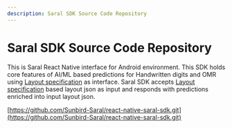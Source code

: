 ```yaml
---
description: Saral SDK Source Code Repository
---
```


# Saral SDK Source Code Repository

This is Saral React Native interface for Android environment. This SDK holds core features of AI/ML based predictions for Handwritten digits and OMR using [Layout specification](../specifications/layout-specification.md) as interface. Saral SDK accepts [Layout specification](../specifications/layout-specification.md) based layout json as input and responds with predictions enriched into input layout json.

[https://github.com/Sunbird-Saral/react-native-saral-sdk.git](https://github.com/Sunbird-Saral/react-native-saral-sdk.git)
